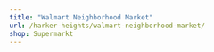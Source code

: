 ```yaml
---
title: "Walmart Neighborhood Market"
url: /harker-heights/walmart-neighborhood-market/
shop: Supermarkt
---
```

